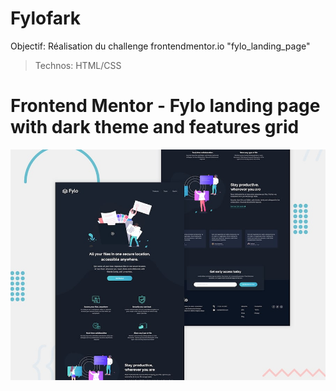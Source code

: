 # Fylofark

Objectif: Réalisation du challenge frontendmentor.io "fylo_landing_page"

> Technos: HTML/CSS


# Frontend Mentor - Fylo landing page with dark theme and features grid

![Design preview for the Fylo landing page with dark theme and features grid challenge](./design/desktop-preview.jpg)


